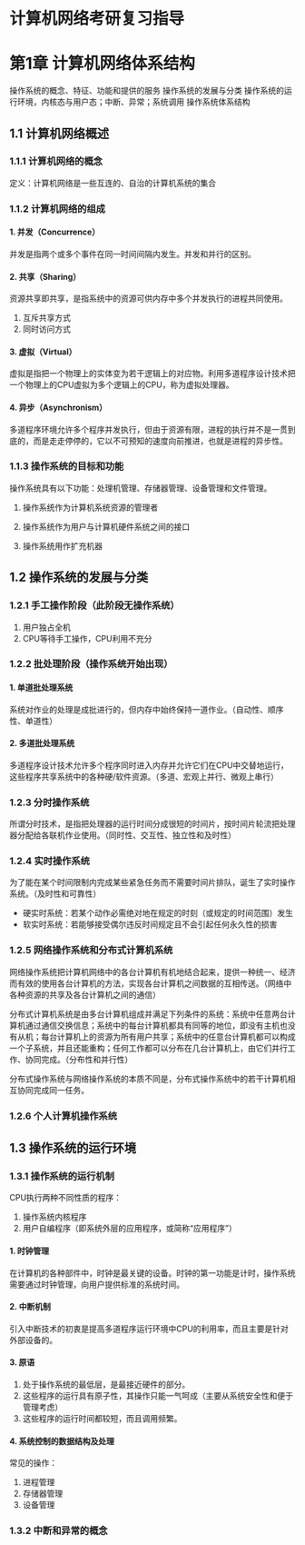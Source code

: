 # 计算机网络考研复习指导 #

# 第1章 计算机网络体系结构 #

操作系统的概念、特征、功能和提供的服务
操作系统的发展与分类
操作系统的运行环境，内核态与用户态；中断、异常；系统调用
操作系统体系结构 

## 1.1 计算机网络概述 ##

### 1.1.1 计算机网络的概念 ###

定义：计算机网络是一些互连的、自治的计算机系统的集合


### 1.1.2 计算机网络的组成 ###

#### 1. 并发（Concurrence） ####

并发是指两个或多个事件在同一时间间隔内发生。并发和并行的区别。

#### 2. 共享（Sharing） ####

资源共享即共享，是指系统中的资源可供内存中多个并发执行的进程共同使用。

1. 互斥共享方式
2. 同时访问方式

#### 3. 虚拟（Virtual） ####

虚拟是指把一个物理上的实体变为若干逻辑上的对应物。利用多道程序设计技术把一个物理上的CPU虚拟为多个逻辑上的CPU，称为虚拟处理器。

#### 4. 异步（Asynchronism） ####

多道程序环境允许多个程序并发执行，但由于资源有限，进程的执行并不是一贯到底的，而是走走停停的，它以不可预知的速度向前推进，也就是进程的异步性。

### 1.1.3 操作系统的目标和功能 ###

操作系统具有以下功能：处理机管理、存储器管理、设备管理和文件管理。

1. 操作系统作为计算机系统资源的管理者

2. 操作系统作为用户与计算机硬件系统之间的接口

3. 操作系统用作扩充机器

## 1.2 操作系统的发展与分类 ##

### 1.2.1 手工操作阶段（此阶段无操作系统） ###

1. 用户独占全机
2. CPU等待手工操作，CPU利用不充分

### 1.2.2 批处理阶段（操作系统开始出现） ###

#### 1. 单道批处理系统 ####

系统对作业的处理是成批进行的，但内存中始终保持一道作业。（自动性、顺序性、单道性）

#### 2. 多道批处理系统 ####

多道程序设计技术允许多个程序同时进入内存并允许它们在CPU中交替地运行，这些程序共享系统中的各种硬/软件资源。（多道、宏观上并行、微观上串行）

### 1.2.3 分时操作系统 ###

所谓分时技术，是指把处理器的运行时间分成很短的时间片，按时间片轮流把处理器分配给各联机作业使用。（同时性、交互性、独立性和及时性）

### 1.2.4 实时操作系统 ###

为了能在某个时间限制内完成某些紧急任务而不需要时间片排队，诞生了实时操作系统。（及时性和可靠性）

* 硬实时系统：若某个动作必需绝对地在规定的时刻（或规定的时间范围）发生
* 软实时系统：若能够接受偶尔违反时间规定且不会引起任何永久性的损害

### 1.2.5 网络操作系统和分布式计算机系统 ###

网络操作系统把计算机网络中的各台计算机有机地结合起来，提供一种统一、经济而有效的使用各台计算机的方法，实现各台计算机之间数据的互相传送。（网络中各种资源的共享及各台计算机之间的通信）

分布式计算机系统是由多台计算机组成并满足下列条件的系统：系统中任意两台计算机通过通信交换信息；系统中的每台计算机都具有同等的地位，即没有主机也没有从机；每台计算机上的资源为所有用户共享；系统中的任意台计算机都可以构成一个子系统，并且还能重构；任何工作都可以分布在几台计算机上，由它们并行工作、协同完成。（分布性和并行性）

分布式操作系统与网络操作系统的本质不同是，分布式操作系统中的若干计算机相互协同完成同一任务。

### 1.2.6 个人计算机操作系统 ###

## 1.3 操作系统的运行环境 ##

### 1.3.1 操作系统的运行机制 ###

CPU执行两种不同性质的程序：

1. 操作系统内核程序
2. 用户自编程序（即系统外层的应用程序，或简称“应用程序”）

#### 1. 时钟管理 ####

在计算机的各种部件中，时钟是最关键的设备。时钟的第一功能是计时，操作系统需要通过时钟管理，向用户提供标准的系统时间。

#### 2. 中断机制 ####

引入中断技术的初衷是提高多道程序运行环境中CPU的利用率，而且主要是针对外部设备的。

#### 3. 原语 ####

1. 处于操作系统的最低层，是最接近硬件的部分。
2. 这些程序的运行具有原子性，其操作只能一气呵成（主要从系统安全性和便于管理考虑）
3. 这些程序的运行时间都较短，而且调用频繁。

#### 4. 系统控制的数据结构及处理 ####

常见的操作：

1. 进程管理
2. 存储器管理
3. 设备管理

### 1.3.2 中断和异常的概念 ###




